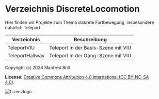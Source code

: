 # Verzeichnis DiscreteLocomotion

Hier finden wir Projekte zum Thema diskrete Fortbewegung, insbesondere natürlich
Teleport.


| Verzeichnis         | Beschreibung    |
| -------------       | ---------- | 
| TeleportVIU         | Teleport in der Basis-Szene mit VIU                          |
| TeleportHallway     | Teleport in der Gang-Szene mit VIU                        |


Copyright (c) 2024 Manfred Brill

**License**: [Creative Commons Attribution 4.0 International (CC BY-NC-SA 4.0)](https://creativecommons.org/licenses/by-nc-sa/4.0/).  

![Lizenzlogo](https://licensebuttons.net/l/by-nc-sa/3.0/de/88x31.png)

